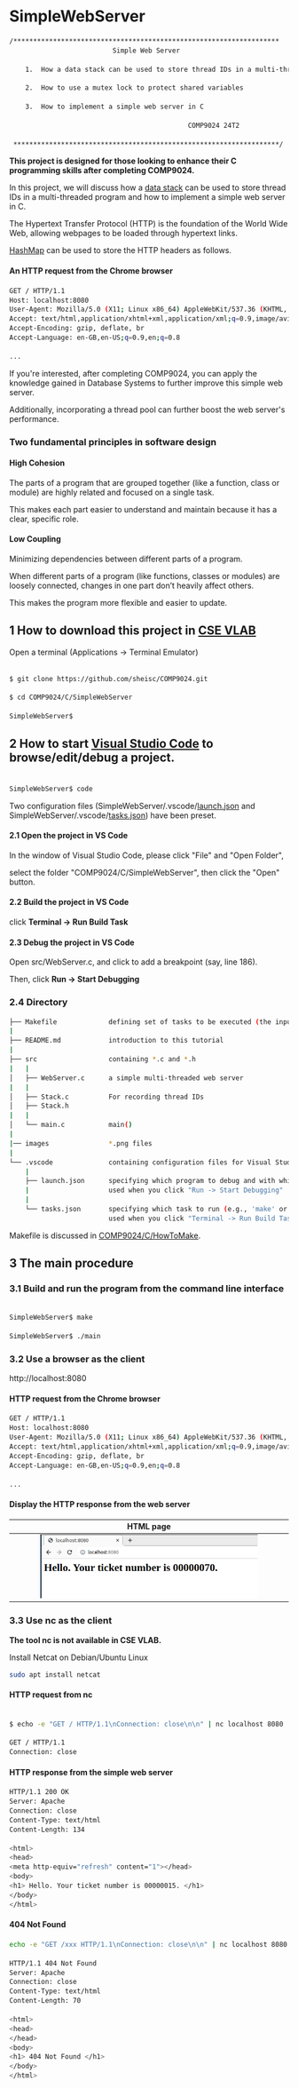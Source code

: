 # SimpleWebServer

``` sh
/*******************************************************************
                          Simple Web Server

    1.  How a data stack can be used to store thread IDs in a multi-threaded program

    2.  How to use a mutex lock to protect shared variables

    3.  How to implement a simple web server in C

                                             COMP9024 24T2

 *******************************************************************/
``` 
**This project is designed for those looking to enhance their C programming skills after completing COMP9024.**

In this project, we will discuss how a [data stack](../../Stacks/Stack_LL/README.md) can be used to store thread IDs in a multi-threaded program and how to implement a simple web server in C.

The Hypertext Transfer Protocol (HTTP) is the foundation of the World Wide Web, allowing webpages to be loaded through hypertext links.

[HashMap](../../Strings/HashMap/README.md) can be used to store the HTTP headers as follows.

#### An HTTP request from the Chrome browser

```sh
GET / HTTP/1.1
Host: localhost:8080
User-Agent: Mozilla/5.0 (X11; Linux x86_64) AppleWebKit/537.36 (KHTML, like Gecko) Chrome/114.0.0.0 Safari/537.36
Accept: text/html,application/xhtml+xml,application/xml;q=0.9,image/avif,image/webp,image/apng,*/*;q=0.8,application/signed-exchange;v=b3;q=0.7
Accept-Encoding: gzip, deflate, br
Accept-Language: en-GB,en-US;q=0.9,en;q=0.8

...

```

If you're interested, after completing COMP9024, you can apply the knowledge gained in Database Systems to further improve this simple web server.

Additionally, incorporating a thread pool can further boost the web server's performance.



### Two fundamental principles in software design

#### High Cohesion

The parts of a program that are grouped together (like a function, class or module) are highly related and focused on a single task.

This makes each part easier to understand and maintain because it has a clear, specific role. 

#### Low Coupling

Minimizing dependencies between different parts of a program.

When different parts of a program (like functions, classes or modules) are loosely connected, changes in one part don’t heavily affect others. 

This makes the program more flexible and easier to update. 

## 1 How to download this project in [CSE VLAB](https://vlabgateway.cse.unsw.edu.au/)

Open a terminal (Applications -> Terminal Emulator)

```sh

$ git clone https://github.com/sheisc/COMP9024.git

$ cd COMP9024/C/SimpleWebServer

SimpleWebServer$ 

```


## 2 How to start [Visual Studio Code](https://code.visualstudio.com/) to browse/edit/debug a project.

```sh

SimpleWebServer$ code

```

Two configuration files (SimpleWebServer/.vscode/[launch.json](https://code.visualstudio.com/docs/cpp/launch-json-reference) and SimpleWebServer/.vscode/[tasks.json](https://code.visualstudio.com/docs/editor/tasks)) have been preset.



#### 2.1 Open the project in VS Code

In the window of Visual Studio Code, please click "File" and "Open Folder",

select the folder "COMP9024/C/SimpleWebServer", then click the "Open" button.


#### 2.2 Build the project in VS Code

click **Terminal -> Run Build Task**


#### 2.3 Debug the project in VS Code

Open src/WebServer.c, and click to add a breakpoint (say, line 186).

Then, click **Run -> Start Debugging**

### 2.4 Directory

```sh
├── Makefile             defining set of tasks to be executed (the input file of the 'make' command)
|
├── README.md            introduction to this tutorial
|
├── src                  containing *.c and *.h
|   |
│   ├── WebServer.c      a simple multi-threaded web server
|   |
│   ├── Stack.c          For recording thread IDs
│   ├── Stack.h
|   |
│   └── main.c           main()
|
|── images               *.png files
|
└── .vscode              containing configuration files for Visual Studio Code
    |
    ├── launch.json      specifying which program to debug and with which debugger,
    |                    used when you click "Run -> Start Debugging"
    |
    └── tasks.json       specifying which task to run (e.g., 'make' or 'make clean')
                         used when you click "Terminal -> Run Build Task" or "Terminal -> Run Task"
```

Makefile is discussed in [COMP9024/C/HowToMake](../../C/HowToMake/README.md).


## 3 The main procedure


### 3.1 Build and run the program from the command line interface


``` sh

SimpleWebServer$ make

SimpleWebServer$ ./main


```

### 3.2 Use a browser as the client

http://localhost:8080

#### HTTP request from the Chrome browser

```sh
GET / HTTP/1.1
Host: localhost:8080
User-Agent: Mozilla/5.0 (X11; Linux x86_64) AppleWebKit/537.36 (KHTML, like Gecko) Chrome/114.0.0.0 Safari/537.36
Accept: text/html,application/xhtml+xml,application/xml;q=0.9,image/avif,image/webp,image/apng,*/*;q=0.8,application/signed-exchange;v=b3;q=0.7
Accept-Encoding: gzip, deflate, br
Accept-Language: en-GB,en-US;q=0.9,en;q=0.8

...

```
#### Display the HTTP response from the web server
| HTML page | 
|:-------------:|
| <img src="images/SimpleWebServer.png" width="80%" height="80%"> |



### 3.3 Use nc as the client

**The tool nc is not available in CSE VLAB.**

Install Netcat on Debian/Ubuntu Linux

```sh
sudo apt install netcat
```

#### HTTP request from nc

``` sh

$ echo -e "GET / HTTP/1.1\nConnection: close\n\n" | nc localhost 8080

GET / HTTP/1.1
Connection: close

```




#### HTTP response from the simple web server

```sh
HTTP/1.1 200 OK
Server: Apache
Connection: close
Content-Type: text/html
Content-Length: 134

<html>
<head>
<meta http-equiv="refresh" content="1"></head>
<body>
<h1> Hello. Your ticket number is 00000015. </h1>
</body>
</html>
```

#### 404 Not Found

```sh
echo -e "GET /xxx HTTP/1.1\nConnection: close\n\n" | nc localhost 8080

HTTP/1.1 404 Not Found
Server: Apache
Connection: close
Content-Type: text/html
Content-Length: 70

<html>
<head>
</head>
<body>
<h1> 404 Not Found </h1>
</body>
</html>

```

